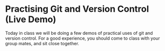 # Practising Git and Version Control (Live Demo)

Today in class we will be doing a few demos of practical uses of git and version control.
For a good experience, you should come to class with your group mates, and sit close together.